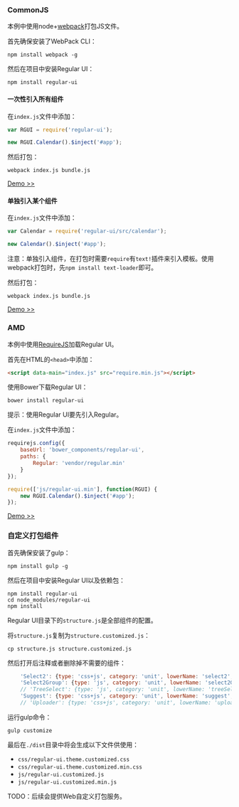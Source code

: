 ### CommonJS

本例中使用node+[webpack][WebPack]打包JS文件。

首先确保安装了WebPack CLI：

```shell
npm install webpack -g
```

然后在项目中安装Regular UI：

```shell
npm install regular-ui
```

#### 一次性引入所有组件

在`index.js`文件中添加：

```javascript
var RGUI = require('regular-ui');

new RGUI.Calendar().$inject('#app');
```

然后打包：

```shell
webpack index.js bundle.js
```

[Demo &gt;&gt;](../demo/common/index.html)

#### 单独引入某个组件

在`index.js`文件中添加：

```javascript
var Calendar = require('regular-ui/src/calendar');

new Calendar().$inject('#app');
```

<div class="u-message u-message-warning">
    <i class="message_icon u-icon u-icon-warning-circle"></i> 注意：单独引入组件，在打包时需要<code>require</code>有<code>text!</code>插件来引入模板。使用webpack打包时，先<code>npm install text-loader</code>即可。
</div>

然后打包：

```shell
webpack index.js bundle.js
```

[Demo &gt;&gt;](../demo/common-multi/index.html)

### AMD

本例中使用[RequireJS][RequireJS]加载Regular UI。

首先在HTML的`<head>`中添加：

```html
<script data-main="index.js" src="require.min.js"></script>
```

使用Bower下载Regular UI：

```shell
bower install regular-ui
```

<div class="u-message u-message-info">
    <i class="message_icon u-icon u-icon-info-circle"></i> 提示：使用Regular UI要先引入Regular。
</div>

在`index.js`文件中添加：

```javascript
requirejs.config({
    baseUrl: 'bower_components/regular-ui',
    paths: {
        Regular: 'vendor/regular.min'
    }
});

require(['js/regular-ui.min'], function(RGUI) {
    new RGUI.Calendar().$inject('#app');
});
```

[Demo &gt;&gt;](../demo/amd/index.html)

### 自定义打包组件

首先确保安装了gulp：

```shell
npm install gulp -g
```

然后在项目中安装Regular UI以及依赖包：

```shell
npm install regular-ui
cd node_modules/regular-ui
npm install
```

Regular UI目录下的`structure.js`是全部组件的配置。

将`structure.js`复制为`structure.customized.js`：

```shell
cp structure.js structure.customized.js
```

然后打开后注释或者删除掉不需要的组件：

```javascript
    'Select2': {type: 'css+js', category: 'unit', lowerName: 'select2', requires: ['Dropdown']},
    'Select2Group': {type: 'js', category: 'unit', lowerName: 'select2Group', requires: ['Select2']},
    // 'TreeSelect': {type: 'js', category: 'unit', lowerName: 'treeSelect', requires: ['Select2', 'TreeView']},
    'Suggest': {type: 'css+js', category: 'unit', lowerName: 'suggest', requires: ['Dropdown']},
    // 'Uploader': {type: 'css+js', category: 'unit', lowerName: 'uploader'},
```

运行gulp命令：

```shell
gulp customize
```

最后在`./dist`目录中将会生成以下文件供使用：

- `css/regular-ui.theme.customized.css`
- `css/regular-ui.theme.customized.min.css`
- `js/regular-ui.customized.js`
- `js/regular-ui.customized.min.js`

<div class="u-message u-message-info">
    <i class="message_icon u-icon u-icon-info-circle"></i> TODO：后续会提供Web自定义打包服务。
</div>



[WebPack]: http://webpack.github.io
[RequireJS]: http://requirejs.org